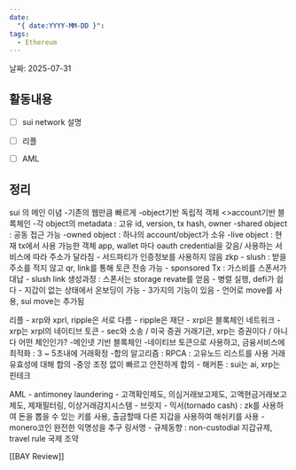 ```yaml
---
date:
  "{ date:YYYY-MM-DD }": 
tags:
  - Ethereum
---
```


날짜: 2025-07-31

## 활동내용
- [ ] sui network 설명
- [ ] 리플
- [ ] AML




## 정리

sui 의 메인 이념
	-기존의 웹만큼 빠르게
	-object기반 독립적 객체 <>account기반 블록체인
		-각 object의 metadata : 고유 id, version, tx hash, owner
		-shared object : 공동 접근 가능
		-owned object : 하나의 account/object가 소유
		-live object : 현재 tx에서 사용 가능한 객체
	app, wallet 마다 oauth credential을 갖음/ 사용하는 서비스에 따라 주소가 달라짐
		- 서드파티가 인증정보를 사용하지 않음 zkp
		- slush : 받을 주소를 적지 않고 qr, link를 통해 토큰 전송 가능
		- sponsored Tx : 가스비를 스폰서가 대납
		- slush link 생성과정 : 스폰서는 storage revate를 얻음
		- 병렬 실행, defi가 쉽다
		- 지갑이 없는 상태에서 온보딩이 가능
		- 3가지의 기능이 있음
		- 언어로 move를 사용, sui move는 추가됨

리플
	- xrp와 xprl, ripple은 서로 다름
	- ripple은 재단
	- xrpl은 블록체인 네트워크
	- xrp는 xrpl의 네이티브 토큰
	- sec와 소송 / 미국 증권 거래기관, xrp는 증권이다 / 아니다
	어떤 체인인가?
	-메인넷 기반 블록체인
	-네이티브 토큰으로 사용하고, 금융서비스에 최적화 : 3 ~ 5초내에 거래확정
	-합의 알고리즘 : RPCA : 고유노드 리스트를 사용 거래 유효성에 대해 합의
	-중앙 조정 없이 빠르고 안전하게 합의
	- 해커톤 : sui는 ai, xrp는 핀테크

AML
	- antimoney laundering
	- 고객확인제도, 의심거래보고제도, 고액현금거래보고제도, 제재필터링, 이상거래감지시스템
	- 브릿지
	- 믹서(tornado cash) : zk를 사용하여 돈을 뽑을 수 있는 키를 사용, 출금할때 다른 지갑을 사용하여 해쉬키를 사용
	- monero코인 완전한 익명성을 추구 링서명
	- 규제동향 : non-custodial 지갑규제, travel rule 국제 조약


[[BAY Review]]